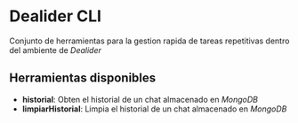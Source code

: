 # Dealider CLI

Conjunto de herramientas para la gestion rapida de tareas repetitivas
dentro del ambiente de _Dealider_

## Herramientas disponibles

- **historial**: Obten el historial de un chat almacenado en _MongoDB_
- **limpiarHistorial**: Limpia el historial de un chat almacenado en _MongoDB_
